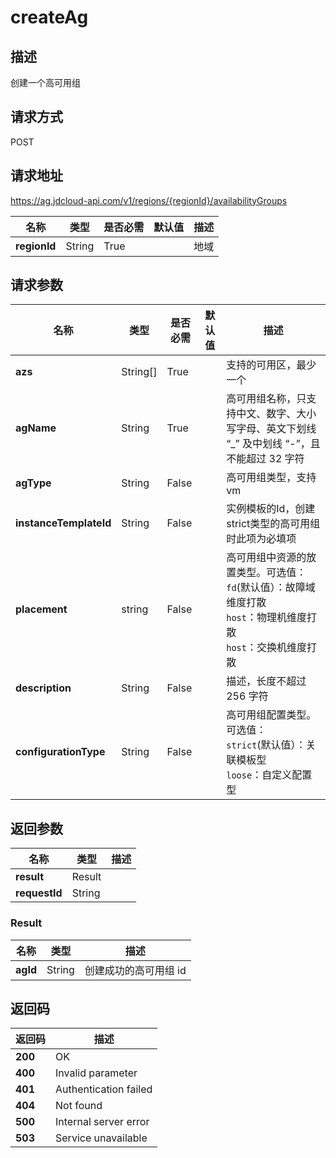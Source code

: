 # createAg


## 描述
创建一个高可用组

## 请求方式
POST

## 请求地址
https://ag.jdcloud-api.com/v1/regions/{regionId}/availabilityGroups

|名称|类型|是否必需|默认值|描述|
|---|---|---|---|---|
|**regionId**|String|True| |地域|

## 请求参数
|名称|类型|是否必需|默认值|描述|
|---|---|---|---|---|
|**azs**|String[]|True| |支持的可用区，最少一个|
|**agName**|String|True| |高可用组名称，只支持中文、数字、大小写字母、英文下划线 “_” 及中划线 “-”，且不能超过 32 字符|
|**agType**|String|False| |高可用组类型，支持vm|
|**instanceTemplateId**|String|False| |实例模板的Id，创建strict类型的高可用组时此项为必填项|
|**placement**|string|False| |高可用组中资源的放置类型。可选值：<br> `fd`(默认值）：故障域维度打散 <br> `host`：物理机维度打散 <br> `host`：交换机维度打散
|**description**|String|False| |描述，长度不超过 256 字符|
|**configurationType**|String|False| |高可用组配置类型。 可选值：<br> `strict`(默认值）：关联模板型 <br> `loose`：自定义配置型|


## 返回参数
|名称|类型|描述|
|---|---|---|
|**result**|Result| |
|**requestId**|String| |

### Result
|名称|类型|描述|
|---|---|---|
|**agId**|String|创建成功的高可用组 id|

## 返回码
|返回码|描述|
|---|---|
|**200**|OK|
|**400**|Invalid parameter|
|**401**|Authentication failed|
|**404**|Not found|
|**500**|Internal server error|
|**503**|Service unavailable|
